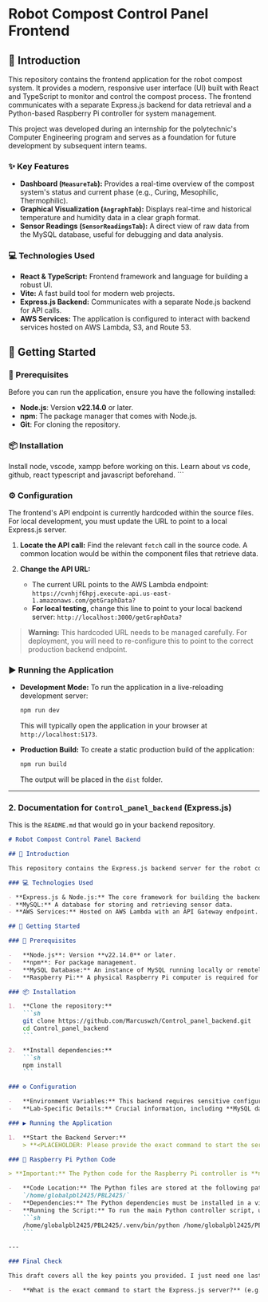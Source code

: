 # Robot Compost Control Panel Frontend

## 📄 Introduction

This repository contains the frontend application for the robot compost system. It provides a modern, responsive user interface (UI) built with React and TypeScript to monitor and control the compost process. The frontend communicates with a separate Express.js backend for data retrieval and a Python-based Raspberry Pi controller for system management.

This project was developed during an internship for the polytechnic's Computer Engineering program and serves as a foundation for future development by subsequent intern teams.

### ✨ Key Features

- **Dashboard (`MeasureTab`):** Provides a real-time overview of the compost system's status and current phase (e.g., Curing, Mesophilic, Thermophilic).
- **Graphical Visualization (`AngraphTab`):** Displays real-time and historical temperature and humidity data in a clear graph format.
- **Sensor Readings (`SensorReadingsTab`):** A direct view of raw data from the MySQL database, useful for debugging and data analysis.

### 💻 Technologies Used

- **React & TypeScript:** Frontend framework and language for building a robust UI.
- **Vite:** A fast build tool for modern web projects.
- **Express.js Backend:** Communicates with a separate Node.js backend for API calls.
- **AWS Services:** The application is configured to interact with backend services hosted on AWS Lambda, S3, and Route 53.

## 🚀 Getting Started

### 📝 Prerequisites

Before you can run the application, ensure you have the following installed:

- **Node.js**: Version **v22.14.0** or later.
- **npm**: The package manager that comes with Node.js.
- **Git**: For cloning the repository.

### 📦 Installation

Install node, vscode, xampp before working on this. Learn about vs code, github, react typescript and javascript beforehand.
    ```

### ⚙️ Configuration

The frontend's API endpoint is currently hardcoded within the source files. For local development, you must update the URL to point to a local Express.js server.

1.  **Locate the API call:** Find the relevant `fetch` call in the source code. A common location would be within the component files that retrieve data.

2.  **Change the API URL:**
    - The current URL points to the AWS Lambda endpoint:
      `https://cvnhjf6hpj.execute-api.us-east-1.amazonaws.com/getGraphData?`
    - **For local testing**, change this line to point to your local backend server:
      `http://localhost:3000/getGraphData?`

> **Warning:** This hardcoded URL needs to be managed carefully. For deployment, you will need to re-configure this to point to the correct production backend endpoint.

### ▶️ Running the Application

-   **Development Mode:** To run the application in a live-reloading development server:
    ```sh
    npm run dev
    ```
    This will typically open the application in your browser at `http://localhost:5173`.

-   **Production Build:** To create a static production build of the application:
    ```sh
    npm run build
    ```
    The output will be placed in the `dist` folder.

---

### **2. Documentation for `Control_panel_backend` (Express.js)**

This is the `README.md` that would go in your backend repository.

```markdown
# Robot Compost Control Panel Backend

## 📄 Introduction

This repository contains the Express.js backend server for the robot compost system. It is responsible for handling API requests from the frontend, processing data, and managing communication with the Raspberry Pi controller.

### 💻 Technologies Used

- **Express.js & Node.js:** The core framework for building the backend API.
- **MySQL:** A database for storing and retrieving sensor data.
- **AWS Services:** Hosted on AWS Lambda with an API Gateway endpoint.

## 🚀 Getting Started

### 📝 Prerequisites

-   **Node.js**: Version **v22.14.0** or later.
-   **npm**: For package management.
-   **MySQL Database:** An instance of MySQL running locally or remotely.
-   **Raspberry Pi:** A physical Raspberry Pi computer is required for the full system.

### 📦 Installation

1.  **Clone the repository:**
    ```sh
    git clone https://github.com/Marcuswzh/Control_panel_backend.git
    cd Control_panel_backend
    ```

2.  **Install dependencies:**
    ```sh
    npm install
    ```

### ⚙️ Configuration

-   **Environment Variables:** This backend requires sensitive configuration details, such as database credentials and AWS API keys. These were stored in a `.env` file, which is not committed to the repository for security.
-   **Lab-Specific Details:** Crucial information, including **MySQL database credentials, AWS API keys, and MQTT broker details**, are recorded on the physical whiteboard in the lab. The next batch of interns must use this information to set up their `.env` file and configure their AWS services.

### ▶️ Running the Application

1.  **Start the Backend Server:**
    > **<PLACEHOLDER: Please provide the exact command to start the server. This is usually `npm start` or `node server.js`>**.

### 🤖 Raspberry Pi Python Code

> **Important:** The Python code for the Raspberry Pi controller is **not** included in this repository. It is located on the physical Raspberry Pi computer in the lab.

-   **Code Location:** The Python files are stored at the following path on the Raspberry Pi:
    `/home/globalpbl2425/PBL2425/`
-   **Dependencies:** The Python dependencies must be installed in a virtual environment (`.venv`).
-   **Running the Script:** To run the main Python controller script, use the following command:
    ```sh
    /home/globalpbl2425/PBL2425/.venv/bin/python /home/globalpbl2425/PBL2425/__init__v3.py
    ```

---

### Final Check

This draft covers all the key points you provided. I just need one last piece of information for the backend:

-   **What is the exact command to start the Express.js server?** (e.g., `npm start`, `node server.js`, `npm run dev`, etc.). This can be found in your `package.json` file under the `scripts` section.
